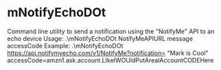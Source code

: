 # mNotifyEchoDOt

Command line utility to send a notification using the "NotifyMe" API to an echo device
Usage: .\mNotifyEchoDOt NotifyMeAPIURL message accessCode
Example: .\mNotifyEchoDOt https://api.notifymyecho.com/v1/NotifyMe?notification= "Mark is Cool" accessCode=amzn1.ask.account.LIkeIWOUldPutArealAccountCODEHere
